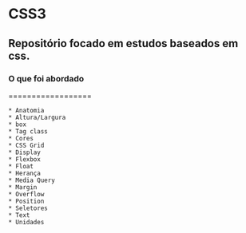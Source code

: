 # CSS3

## Repositório focado em estudos baseados em css. 

### O que foi abordado

==================

<!--ts-->
    * Anatomia
    * Altura/Largura
    * box
    * Tag class
    * Cores
    * CSS Grid
    * Display
    * Flexbox
    * Float
    * Herança
    * Media Query
    * Margin
    * Overflow
    * Position
    * Seletores
    * Text
    * Unidades
<!--te-->